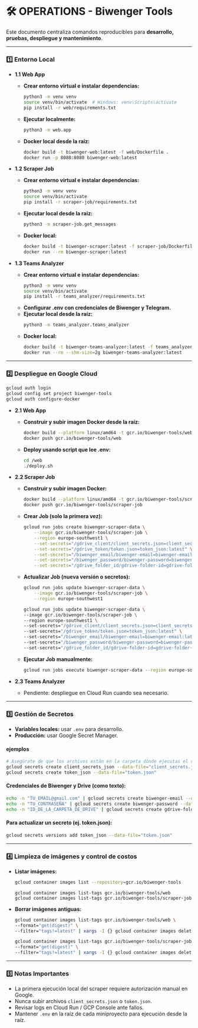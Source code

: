 # 🛠 OPERATIONS - Biwenger Tools

Este documento centraliza comandos reproducibles para **desarrollo, pruebas, despliegue y mantenimiento**.

---

### 1️⃣ Entorno Local

* **1.1 Web App**
    * **Crear entorno virtual e instalar dependencias:**
        ```bash
        python3 -m venv venv
        source venv/bin/activate  # Windows: venv\Scripts\activate
        pip install -r web/requirements.txt
        ```
    * **Ejecutar localmente:**
        ```bash
        python3 -m web.app
        ```
    * **Docker local desde la raíz:**
        ```bash
        docker build -t biwenger-web:latest -f web/Dockerfile .
        docker run -p 8080:8080 biwenger-web:latest
        ```

* **1.2 Scraper Job**
    * **Crear entorno virtual e instalar dependencias:**
        ```bash
        python3 -m venv venv
        source venv/bin/activate
        pip install -r scraper-job/requirements.txt
        ```
    * **Ejecutar local desde la raíz:**
        ```bash
        python3 -m scraper-job.get_messages
        ```
    * **Docker local:**
        ```bash
        docker build -t biwenger-scraper:latest -f scraper-job/Dockerfile .
        docker run --rm biwenger-scraper:latest
        ```

* **1.3 Teams Analyzer**
    * **Crear entorno virtual e instalar dependencias:**
        ```bash
        python3 -m venv venv
        source venv/bin/activate
        pip install -r teams_analyzer/requirements.txt
        ```
    * **Configurar .env con credenciales de Biwenger y Telegram.**
    * **Ejecutar local desde la raíz:**
        ```bash
        python3 -m teams_analyzer.teams_analyzer
        ```
    * **Docker local:**
        ```bash
        docker build -t biwenger-teams-analyzer:latest -f teams_analyzer/Dockerfile .
        docker run --rm --shm-size=2g biwenger-teams-analyzer:latest
        ```

---

### 2️⃣ Despliegue en Google Cloud
```bash
gcloud auth login
gcloud config set project biwenger-tools
gcloud auth configure-docker
```

* **2.1 Web App**
    * **Construir y subir imagen Docker desde la raíz:**
        ```bash
        docker build --platform linux/amd64 -t gcr.io/biwenger-tools/web -f web/Dockerfile .
        docker push gcr.io/biwenger-tools/web
        ```
    * **Deploy usando script que lee .env:**
        ```bash
        cd /web
        ./deploy.sh
        ```

* **2.2 Scraper Job**
    * **Construir y subir imagen Docker:**
        ```bash
        docker build --platform linux/amd64 -t gcr.io/biwenger-tools/scraper-job -f scraper-job/Dockerfile .
        docker push gcr.io/biwenger-tools/scraper-job
        ```
    * **Crear Job (solo la primera vez):**
        ```bash
        gcloud run jobs create biwenger-scraper-data \
            --image gcr.io/biwenger-tools/scraper-job \
            --region europe-southwest1 \
            --set-secrets="/gdrive_client/client_secrets.json=client_secrets_json:latest" \
            --set-secrets="/gdrive_token/token.json=token_json:latest" \
            --set-secrets="/biwenger_email/biwenger-email=biwenger-email:latest" \
            --set-secrets="/biwenger_password/biwenger-password=biwenger-password:latest" \
            --set-secrets="/gdrive_folder_id/gdrive-folder-id=gdrive-folder-id:latest"
        ```
    * **Actualizar Job (nueva versión o secretos):**
        ```bash
        gcloud run jobs update biwenger-scraper-data \
            --image gcr.io/biwenger-tools/scraper-job \
            --region europe-southwest1
        ```

        ```bash
        gcloud run jobs update biwenger-scraper-data \
        --image gcr.io/biwenger-tools/scraper-job \
        --region europe-southwest1 \
        --set-secrets="/gdrive_client/client_secrets.json=client_secrets_json:latest" \
        --set-secrets="/gdrive_token/token.json=token_json:latest" \
        --set-secrets="/biwenger_email/biwenger-email=biwenger-email:latest" \
        --set-secrets="/biwenger_password/biwenger-password=biwenger-password:latest" \
        --set-secrets="/gdrive_folder_id/gdrive-folder-id=gdrive-folder-id:latest"
        ```
    * **Ejecutar Job manualmente:**
        ```bash
        gcloud run jobs execute biwenger-scraper-data --region europe-southwest1
        ```

* **2.3 Teams Analyzer**
    * Pendiente: despliegue en Cloud Run cuando sea necesario.

---

### 3️⃣ Gestión de Secretos

* **Variables locales:** usar `.env` para desarrollo.
* **Producción:** usar Google Secret Manager.

#### ejemplos
```bash
# Asegúrate de que los archivos están en la carpeta dónde ejecutas el comando
gcloud secrets create client_secrets_json --data-file="client_secrets.json"
gcloud secrets create token_json --data-file="token.json"
```

#### Credenciales de Biwenger y Drive (como texto):
```bash
echo -n "TU_EMAIL@gmail.com" | gcloud secrets create biwenger-email --data-file=-
echo -n "TU_CONTRASEÑA" | gcloud secrets create biwenger-password --data-file=-
echo -n "ID_DE_LA_CARPETA_DE_DRIVE" | gcloud secrets create gdrive-folder-id --data-file=-
```

#### Para actualizar un secreto (ej. token.json):
```bash
gcloud secrets versions add token_json --data-file="token.json"
```

---

### 4️⃣ Limpieza de imágenes y control de costos

* **Listar imágenes:**
    ```bash
    gcloud container images list --repository=gcr.io/biwenger-tools
    ```

    ```
    gcloud container images list-tags gcr.io/biwenger-tools/web
    gcloud container images list-tags gcr.io/biwenger-tools/scraper-job
    ```


* **Borrar imágenes antiguas:**
    ```bash
    gcloud container images list-tags gcr.io/biwenger-tools/web \
    --format="get(digest)" \
    --filter="tags!=latest" | xargs -I {} gcloud container images delete -q gcr.io/biwenger-tools/web@{}
    ```

    ```bash
    gcloud container images list-tags gcr.io/biwenger-tools/scraper-job \
    --format="get(digest)" \
    --filter="tags!=latest" | xargs -I {} gcloud container images delete -q gcr.io/biwenger-tools/scraper-job@{}
    ```

---

### 5️⃣ Notas Importantes

* La primera ejecución local del scraper requiere autorización manual en Google.
* Nunca subir archivos `client_secrets.json` o `token.json`.
* Revisar logs en Cloud Run / GCP Console ante fallos.
* Mantener `.env` en la raíz de cada miniproyecto para ejecución desde la raíz.
